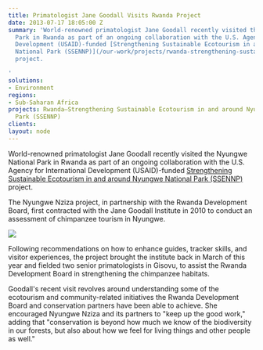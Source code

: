 ```yaml
---
title: Primatologist Jane Goodall Visits Rwanda Project
date: 2013-07-17 18:05:00 Z
summary: 'World-renowned primatologist Jane Goodall recently visited the Nyungwe National
  Park in Rwanda as part of an ongoing collaboration with the U.S. Agency for International
  Development (USAID)-funded [Strengthening Sustainable Ecotourism in and around Nyungwe
  National Park (SSENNP)](/our-work/projects/rwanda-strengthening-sustainable-ecotourism-and-around-nyungwe-national-park)
  project.

'
solutions:
- Environment
regions:
- Sub-Saharan Africa
projects: Rwanda—Strengthening Sustainable Ecotourism in and around Nyungwe National
  Park (SSENNP)
clients: 
layout: node
---
```


World-renowned primatologist Jane Goodall recently visited the Nyungwe National Park in Rwanda as part of an ongoing collaboration with the U.S. Agency for International Development (USAID)-funded [Strengthening Sustainable Ecotourism in and around Nyungwe National Park (SSENNP)][1] project.

The Nyungwe Nziza project, in partnership with the Rwanda Development Board, first contracted with the Jane Goodall Institute in 2010 to conduct an assessment of chimpanzee tourism in Nyungwe.

![][2]

Following recommendations on how to enhance guides, tracker skills, and visitor experiences, the project brought the institute back in March of this year and fielded two senior primatologists in Gisovu, to assist the Rwanda Development Board in strengthening the chimpanzee habitats.

Goodall's recent visit revolves around understanding some of the ecotourism and community-related initiatives the Rwanda Development Board and conservation partners have been able to achieve. She encouraged Nyungwe Nziza and its partners to "keep up the good work," adding that "conservation is beyond how much we know of the biodiversity in our forests, but also about how we feel for living things and other people as well."

[1]: /our-work/projects/rwanda-strengthening-sustainable-ecotourism-and-around-nyungwe-national-park
[2]: https://assetify-dai.com/news/Goodall.jpg
